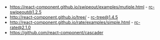 * https://react-component.github.io/swipeout/examples/mutiple.html - rc-swipeout@1.2.5
* http://react-component.github.io/tree/ - rc-tree@1.4.5
* http://react-component.github.io/rate/examples/simple.html - rc-rate@2.1.0
* https://github.com/react-component/cascader
